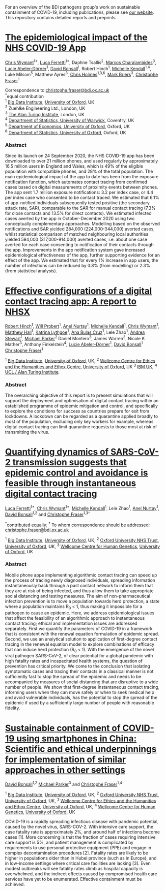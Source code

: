 For an overview of the BDI pathogens group's work on sustainable containment of COVID-19, including publications, please see <a href="https://045.medsci.ox.ac.uk/" target="_blank"> our website</a>.
This repository contains detailed reports and preprints.

# <a href="https://github.com/BDI-pathogens/covid-19_instant_tracing/blob/master/Epidemiological_Impact_of_the_NHS_COVID_19_App_Public_Release_V1.pdf" target="_blank">The epidemiological impact of the NHS COVID-19 App</a>

<a href="https://www.bdi.ox.ac.uk/Team/c-wymant" target="_blank">Chris Wymant</a><sup>1*</sup>,
<a href="https://www.bdi.ox.ac.uk/Team/luca-ferretti" target="_blank">Luca Ferretti</a><sup>1*</sup>,
Daphne Tsallis<sup>2</sup>,
<a href="https://www.turing.ac.uk/people/researchers/marcos-charalambides" target="_blank">Marcos Charalambides</a><sup>3</sup>,
<a href="https://www.bdi.ox.ac.uk/Team/lucie-abeler-dorner" target="_blank">Lucie Abeler-Dörner</a><sup>1</sup>,
<a href="https://www.medawar.ox.ac.uk/team/david-bonsall" target="_blank">David Bonsall</a><sup>1</sup>,
Robert Hinch<sup>1</sup>,
<a href="https://michellekendall.github.io/" target="_blank">Michelle Kendall</a><sup>1,4</sup>,
Luke Milsom<sup>5</sup>,
Matthew Ayres<sup>3</sup>,
<a href="https://www.turing.ac.uk/people/researchers/chris-holmes" target="_blank">Chris Holmes</a><sup>1,3,6</sup>,
<a href="https://www.turing.ac.uk/people/researchers/mark-briers" target="_blank">Mark Briers</a><sup>3</sup>,
<a href="https://www.bdi.ox.ac.uk/Team/christophe-fraser" target="_blank">Christophe Fraser</a><sup>1</sup>

Correspondence to <a href="mailto:christophe.fraser@bdi.ox.ac.uk" target="_blank"> christophe.fraser@bdi.ox.ac.uk</a>  
<sup>*</sup>equal contribution  
<sup>1</sup>
<a href="https://www.bdi.ox.ac.uk/" target="_blank">Big Data Institute</a>,
<a href="http://www.ox.ac.uk/" target="_blank">University of Oxford</a>,
UK  
<sup>2</sup>
Zuehlke Engineering Ltd., London, UK  
<sup>3</sup>
<a href="https://www.turing.ac.uk/" target="_blank">The Alan Turing Institute</a>, London, UK  
<sup>4</sup>
<a href="https://warwick.ac.uk/fac/sci/statistics/" target="_blank">Department of Statistics, University of Warwick</a>, Coventry, UK  
<sup>5</sup>
<a href="https://www.economics.ox.ac.uk/" target="_blank">Department of Economics, University of Oxford</a>, Oxford, UK  
<sup>6</sup>
<a href="https://www.stats.ox.ac.uk/" target="_blank">Department of Statistics, University of Oxford</a>, Oxford, UK  

### Abstract
Since its launch on 24 September 2020, the NHS COVID-19 app has been downloaded to over 21 million phones, and used regularly by approximately 16.5 million users in England and Wales, which is 49% of the eligible population with compatible phones, and 28% of the total population. The main epidemiological impact of the app to date has been from the exposure notification function, which automates contact tracing from confirmed cases based on digital measurements of proximity events between phones. The app sent 1.7 million exposure notifications: 3.2 per index case, or 4.4 per index case who consented to be contact traced. We estimated that 6.1% of app-notified individuals subsequently tested positive (the secondary attack rate, SAR), comparable to the SAR for manual contact tracing (7.3% for close contacts and 13.5% for direct contacts). We estimated infected cases averted by the app in October-December 2020 using two conceptually complementary approaches. Modelling based on the observed notifications and SAR yielded 284,000 (224,000-344,000) averted cases, whilst statistical comparison of matched neighbouring local authorities yielded 594,000 (317,000-914,000) averted cases, i.e. about one case averted for each case consenting to notification of their contacts through the app. Improvements in the app notification system gave increased epidemiological effectiveness of the app, further supporting evidence for an effect of the app. We estimated that for every 1% increase in app users, the number of infections can be reduced by 0.8% (from modelling) or 2.3% (from statistical analysis).


# <a href="https://github.com/BDI-pathogens/covid-19_instant_tracing/blob/master/Report%20-%20Effective%20Configurations%20of%20a%20Digital%20Contact%20Tracing%20App.pdf" target="_blank">Effective configurations of a digital contact tracing app: A report to NHSX</a>

<a href="https://www.linkedin.com/in/robert-hinch-16188511/?originalSubdomain=uk" target="_blank">Robert Hinch</a><sup>1</sup>,
<a href="https://www.linkedin.com/in/will-probert-82595827/?originalSubdomain=uk" target="_blank">Will Probert</a><sup>1</sup>,
<a href="https://scholar.google.com/citations?view_op=list_works&hl=en&authuser=1&user=YULTfcYAAAAJ" target="_blank">Anel Nurtay</a><sup>1</sup>,
<a href="https://michellekendall.github.io/" target="_blank">Michelle Kendall</a><sup>1</sup>,
<a href="https://www.bdi.ox.ac.uk/Team/c-wymant" target="_blank">Chris Wymant</a><sup>1</sup>,
<a href="https://www.bdi.ox.ac.uk/Team/matthew-hall" target="_blank">Matthew Hall</a><sup>1</sup>,
<a href="https://www.bdi.ox.ac.uk/Team/katrina-lythgoe" target="_blank">Katrina Lythgoe</a><sup>1</sup>,
<a href="https://github.com/abulascruz?language=jupyter+notebook&tab=stars" target="_blank">Ana Bulas Cruz</a><sup>1</sup>,
Lele Zhao<sup>1</sup>,
<a href="https://www.linkedin.com/in/andrea-stewart-64a15b1/" target="_blank">Andrea Stewart</a><sup>1</sup>,
<a href="https://www.ndph.ox.ac.uk/team/michael-parker" target="_blank">Michael Parker</a><sup>2</sup>
Daniel Montero<sup>3</sup>,
James Warren<sup>3</sup>,
Nicole K Mather<sup>3</sup>,
Anthony Finkelstein<sup>4</sup>,
<a href="https://www.bdi.ox.ac.uk/Team/lucie-abeler-dorner" target="_blank">Lucie Abeler-Dörner</a><sup>1</sup>,
<a href="https://www.medawar.ox.ac.uk/team/david-bonsall" target="_blank">David Bonsall</a><sup>1</sup>
<a href="https://www.bdi.ox.ac.uk/Team/christophe-fraser" target="_blank">Christophe Fraser</a><sup>1</sup>

<sup>1</sup>
<a href="https://www.bdi.ox.ac.uk/" target="_blank">Big Data Institute</a>,
<a href="http://www.ox.ac.uk/" target="_blank">University of Oxford</a>,
UK,
<sup>2</sup>
<a href="https://www.ethox.ox.ac.uk/Our-research/major-programmes/the-wellcome-centre-for-ethics-and-humanities" target="_blank">Wellcome Centre for Ethics and the Humanities and Ethox Centre</a>,
<a href="http://www.ox.ac.uk/" target="_blank">University of Oxford</a>,
UK
<sup>3</sup>
<a href="https://www.ibm.com/uk-en" target="_blank">IBM UK</a>,
<sup>4</sup>
<a href="https://www.turing.ac.uk/" target="_blank">UCL / Alan Turing Institute</a>.

### Abstract
The overarching objective of this report is to present simulations that will support the deployment and optimisation of digital contact tracing within an established programme of epidemic mitigation and control, and specifically to explore the conditions for success as countries prepare for exit from lockdowns. A lockdown can be regarded as a quarantine applied broadly to most of the population, excluding only key workers for example, whereas digital contact tracing can limit quarantine requests to those most at risk of transmitting the virus.

# <a href="https://github.com/BDI-pathogens/covid-19_instant_tracing/blob/master/Manuscript%20-%20Modelling%20instantaneous%20digital%20contact%20tracing.pdf" target="_blank">Quantifying dynamics of SARS-CoV-2 transmission suggests that epidemic control and avoidance is feasible through instantaneous digital contact tracing</a>

<a href="https://sites.google.com/site/lucaferretti/" target="_blank">Luca Ferretti</a><sup>1\*</sup>,
<a href="https://www.bdi.ox.ac.uk/Team/c-wymant" target="_blank">Chris Wymant</a><sup>1\*</sup>,
<a href="https://michellekendall.github.io/" target="_blank">Michelle Kendall</a><sup>1</sup>,
Lele Zhao<sup>1</sup>,
<a href="https://scholar.google.com/citations?view_op=list_works&hl=en&authuser=1&user=YULTfcYAAAAJ" target="_blank">Anel Nurtay</a><sup>1</sup>,
<a href="https://www.medawar.ox.ac.uk/team/david-bonsall" target="_blank">David Bonsall</a><sup>1,2</sup>
and
<a href="https://www.bdi.ox.ac.uk/Team/christophe-fraser" target="_blank">Christophe Fraser</a><sup>1,3†</sup>

<sup>\*</sup>contributed equally; <sup>†</sup> To whom correspondence should be addressed: christophe.fraser@bdi.ox.ac.uk

<sup>1</sup>
<a href="https://www.bdi.ox.ac.uk/" target="_blank">Big Data Institute</a>,
<a href="http://www.ox.ac.uk/" target="_blank">University of Oxford</a>,
UK, <sup>2</sup>
<a href="https://www.ouh.nhs.uk/" target="_blank">Oxford University NHS Trust</a>,
<a href="http://www.ox.ac.uk/" target="_blank">University of Oxford</a>,
UK, <sup>3</sup>
<a href="https://www.well.ox.ac.uk/" target="_blank">Wellcome Centre for Human Genetics</a>,
<a href="http://www.ox.ac.uk/" target="_blank">University of Oxford</a>,
UK

### Abstract
Mobile phone apps implementing algorithmic contact tracing can speed up the process of tracing newly diagnosed individuals, spreading information instantaneously back through a past contact network to inform them that they are at risk of being infected, and thus allow them to take appropriate social distancing and testing measures. The aim of non-pharmaceutical infection prevention is to move a population towards herd protection, a state where a population maintains R<sub>0</sub> < 1, thus making it impossible for a pathogen to cause an epidemic. Here, we address epidemiological issues that affect the feasibility of an algorithmic approach to instantaneous contact tracing; ethical and implementation issues are addressed separately. First we quantify the parameters of COVID-19 in a framework that is consistent with the renewal equation formulation of epidemic spread. Second, we use an analytical solution to application of first-degree contact tracing in the renewal equation model to explore combinations of efficacy that can induce herd protection (R<sub>0</sub> < 1). With the emergence of the novel viral pathogen SARS-CoV-2, of clear
potential for a global pandemic with high fatality rates and incapacitated health systems, the question of prevention has critical priority. We come to the conclusion that isolating symptomatic cases and tracing their contacts in a classical manner is not sufficiently fast to stop the spread of the epidemic and needs to be accompanied by measures of social distancing that are disruptive to a wide number of people. We show that first-degree instantaneous contact tracing, informing users when they can move safely or when to seek medical help and avoid vulnerable individuals, has the potential to stop the spread of the epidemic if used by a sufficiently large number of people with reasonable fidelity.

# <a href="https://github.com/BDI-pathogens/covid-19_instant_tracing/blob/master/Policy%20forum%20-%20COVID-19%20containment%20by%20herd%20protection.pdf" target="_blank">Sustainable containment of COVID-19 using smartphones in China: Scientific and ethical underpinnings for implementation of similar approaches in other settings</a>

<a href="https://www.medawar.ox.ac.uk/team/david-bonsall" target="_blank">David Bonsall</a><sup>1,2</sup>
<a href="https://www.ndph.ox.ac.uk/team/michael-parker" target="_blank">Michael Parker</a><sup>3</sup>
and
<a href="https://www.bdi.ox.ac.uk/Team/christophe-fraser" target="_blank">Christophe Fraser</a><sup>1,4</sup>

<sup>1</sup>
<a href="https://www.bdi.ox.ac.uk/" target="_blank">Big Data Institute</a>,
<a href="http://www.ox.ac.uk/" target="_blank">University of Oxford</a>,
UK,
<sup>2</sup>
<a href="https://www.ouh.nhs.uk/" target="_blank">Oxford University NHS Trust</a>,
<a href="http://www.ox.ac.uk/" target="_blank">University of Oxford</a>,
UK,
<sup>3</sup>
<a href="https://www.ethox.ox.ac.uk/Our-research/major-programmes/the-wellcome-centre-for-ethics-and-humanities" target="_blank">Wellcome Centre for Ethics and the Humanities and Ethox Centre</a>,
<a href="http://www.ox.ac.uk/" target="_blank">University of Oxford</a>,
UK,
<sup>4</sup>
<a href="https://www.well.ox.ac.uk/" target="_blank">Wellcome Centre for Human Genetics</a>,
<a href="http://www.ox.ac.uk/" target="_blank">University of Oxford</a>,
UK

COVID-19 is a rapidly spreading infectious disease with pandemic potential, caused by the
novel virus, SARS-COV-2. With intensive care support, the case fatality rate is approximately
2%, and around half of infections become cases [1]. More concerning is that the fraction of
cases requiring intensive care support is 5%, and patient management is complicated by
requirements to use personal protective equipment (PPE) and engage in complex
decontamination procedures [2]. Fatality rates are likely to be higher in populations older
than in Hubei province (such as in Europe), and in low-income settings where critical care
facilities are lacking [3]. Even modest outbreaks will see fatality rates climb as hospital
capacity is overwhelmed, and the indirect effects caused by compromised health care
services have yet to be enumerated. Effective containment must be achieved.
